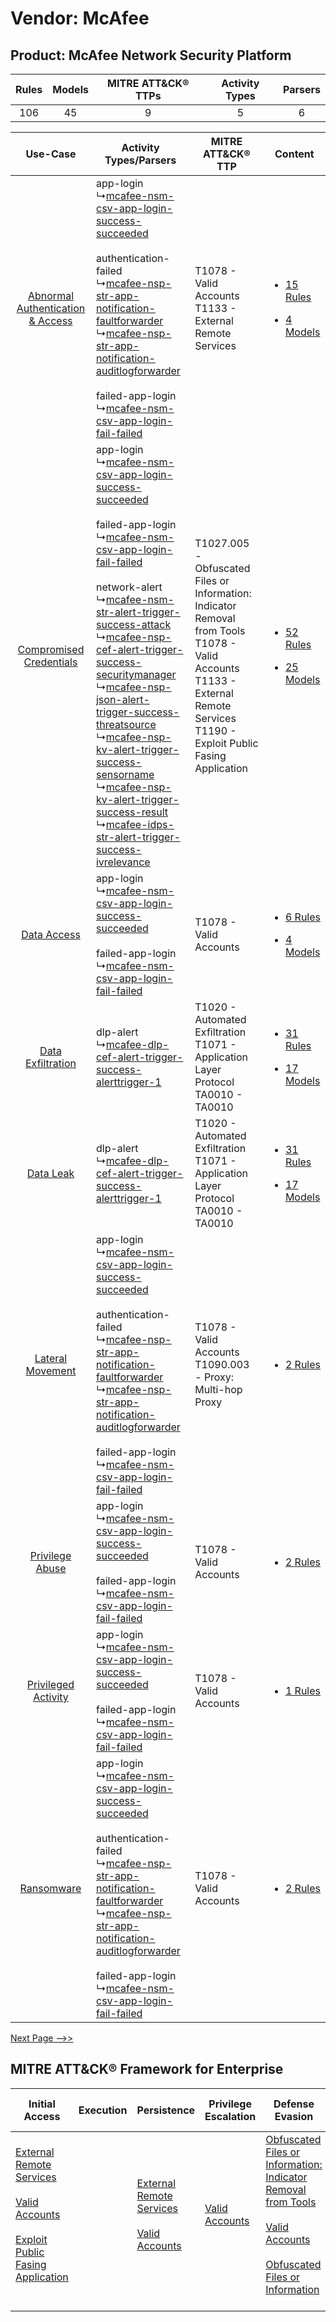 Vendor: McAfee
==============
Product: McAfee Network Security Platform
-----------------------------------------
| Rules | Models | MITRE ATT&CK® TTPs | Activity Types | Parsers |
|:-----:|:------:|:------------------:|:--------------:|:-------:|
|  106  |   45   |         9          |       5        |    6    |

|    Use-Case    | Activity Types/Parsers    | MITRE ATT&CK® TTP    | Content    |
|:----:| ---- | ---- | ---- |
| [Abnormal Authentication & Access](../../../UseCases/uc_abnormal_authentication_&_access.md) |  app-login<br> ↳[mcafee-nsm-csv-app-login-success-succeeded](Ps/pC_mcafeensmcsvapploginsuccesssucceeded.md)<br><br> authentication-failed<br> ↳[mcafee-nsp-str-app-notification-faultforwarder](Ps/pC_mcafeenspstrappnotificationfaultforwarder.md)<br> ↳[mcafee-nsp-str-app-notification-auditlogforwarder](Ps/pC_mcafeenspstrappnotificationauditlogforwarder.md)<br><br> failed-app-login<br> ↳[mcafee-nsm-csv-app-login-fail-failed](Ps/pC_mcafeensmcsvapploginfailfailed.md)<br>    | T1078 - Valid Accounts<br>T1133 - External Remote Services<br>    | [<ul><li>15 Rules</li></ul><ul><li>4 Models</li></ul>](RM/r_m_mcafee_mcafee_network_security_platform_Abnormal_Authentication_&_Access.md) |
|          [Compromised Credentials](../../../UseCases/uc_compromised_credentials.md)          |  app-login<br> ↳[mcafee-nsm-csv-app-login-success-succeeded](Ps/pC_mcafeensmcsvapploginsuccesssucceeded.md)<br><br> failed-app-login<br> ↳[mcafee-nsm-csv-app-login-fail-failed](Ps/pC_mcafeensmcsvapploginfailfailed.md)<br><br> network-alert<br> ↳[mcafee-nsm-str-alert-trigger-success-attack](Ps/pC_mcafeensmstralerttriggersuccessattack.md)<br> ↳[mcafee-nsp-cef-alert-trigger-success-securitymanager](Ps/pC_mcafeenspcefalerttriggersuccesssecuritymanager.md)<br> ↳[mcafee-nsp-json-alert-trigger-success-threatsource](Ps/pC_mcafeenspjsonalerttriggersuccessthreatsource.md)<br> ↳[mcafee-nsp-kv-alert-trigger-success-sensorname](Ps/pC_mcafeenspkvalerttriggersuccesssensorname.md)<br> ↳[mcafee-nsp-kv-alert-trigger-success-result](Ps/pC_mcafeenspkvalerttriggersuccessresult.md)<br> ↳[mcafee-idps-str-alert-trigger-success-ivrelevance](Ps/pC_mcafeeidpsstralerttriggersuccessivrelevance.md)<br> | T1027.005 - Obfuscated Files or Information: Indicator Removal from Tools<br>T1078 - Valid Accounts<br>T1133 - External Remote Services<br>T1190 - Exploit Public Fasing Application<br> | [<ul><li>52 Rules</li></ul><ul><li>25 Models</li></ul>](RM/r_m_mcafee_mcafee_network_security_platform_Compromised_Credentials.md)         |
|    [Data Access](../../../UseCases/uc_data_access.md)    |  app-login<br> ↳[mcafee-nsm-csv-app-login-success-succeeded](Ps/pC_mcafeensmcsvapploginsuccesssucceeded.md)<br><br> failed-app-login<br> ↳[mcafee-nsm-csv-app-login-fail-failed](Ps/pC_mcafeensmcsvapploginfailfailed.md)<br>    | T1078 - Valid Accounts<br>    | [<ul><li>6 Rules</li></ul><ul><li>4 Models</li></ul>](RM/r_m_mcafee_mcafee_network_security_platform_Data_Access.md)    |
|    [Data Exfiltration](../../../UseCases/uc_data_exfiltration.md)    |  dlp-alert<br> ↳[mcafee-dlp-cef-alert-trigger-success-alerttrigger-1](Ps/pC_mcafeedlpcefalerttriggersuccessalerttrigger1.md)<br>    | T1020 - Automated Exfiltration<br>T1071 - Application Layer Protocol<br>TA0010 - TA0010<br>    | [<ul><li>31 Rules</li></ul><ul><li>17 Models</li></ul>](RM/r_m_mcafee_mcafee_network_security_platform_Data_Exfiltration.md)    |
|    [Data Leak](../../../UseCases/uc_data_leak.md)    |  dlp-alert<br> ↳[mcafee-dlp-cef-alert-trigger-success-alerttrigger-1](Ps/pC_mcafeedlpcefalerttriggersuccessalerttrigger1.md)<br>    | T1020 - Automated Exfiltration<br>T1071 - Application Layer Protocol<br>TA0010 - TA0010<br>    | [<ul><li>31 Rules</li></ul><ul><li>17 Models</li></ul>](RM/r_m_mcafee_mcafee_network_security_platform_Data_Leak.md)    |
|    [Lateral Movement](../../../UseCases/uc_lateral_movement.md)    |  app-login<br> ↳[mcafee-nsm-csv-app-login-success-succeeded](Ps/pC_mcafeensmcsvapploginsuccesssucceeded.md)<br><br> authentication-failed<br> ↳[mcafee-nsp-str-app-notification-faultforwarder](Ps/pC_mcafeenspstrappnotificationfaultforwarder.md)<br> ↳[mcafee-nsp-str-app-notification-auditlogforwarder](Ps/pC_mcafeenspstrappnotificationauditlogforwarder.md)<br><br> failed-app-login<br> ↳[mcafee-nsm-csv-app-login-fail-failed](Ps/pC_mcafeensmcsvapploginfailfailed.md)<br>    | T1078 - Valid Accounts<br>T1090.003 - Proxy: Multi-hop Proxy<br>    | [<ul><li>2 Rules</li></ul>](RM/r_m_mcafee_mcafee_network_security_platform_Lateral_Movement.md)    |
|    [Privilege Abuse](../../../UseCases/uc_privilege_abuse.md)    |  app-login<br> ↳[mcafee-nsm-csv-app-login-success-succeeded](Ps/pC_mcafeensmcsvapploginsuccesssucceeded.md)<br><br> failed-app-login<br> ↳[mcafee-nsm-csv-app-login-fail-failed](Ps/pC_mcafeensmcsvapploginfailfailed.md)<br>    | T1078 - Valid Accounts<br>    | [<ul><li>2 Rules</li></ul>](RM/r_m_mcafee_mcafee_network_security_platform_Privilege_Abuse.md)    |
|    [Privileged Activity](../../../UseCases/uc_privileged_activity.md)    |  app-login<br> ↳[mcafee-nsm-csv-app-login-success-succeeded](Ps/pC_mcafeensmcsvapploginsuccesssucceeded.md)<br><br> failed-app-login<br> ↳[mcafee-nsm-csv-app-login-fail-failed](Ps/pC_mcafeensmcsvapploginfailfailed.md)<br>    | T1078 - Valid Accounts<br>    | [<ul><li>1 Rules</li></ul>](RM/r_m_mcafee_mcafee_network_security_platform_Privileged_Activity.md)    |
|    [Ransomware](../../../UseCases/uc_ransomware.md)    |  app-login<br> ↳[mcafee-nsm-csv-app-login-success-succeeded](Ps/pC_mcafeensmcsvapploginsuccesssucceeded.md)<br><br> authentication-failed<br> ↳[mcafee-nsp-str-app-notification-faultforwarder](Ps/pC_mcafeenspstrappnotificationfaultforwarder.md)<br> ↳[mcafee-nsp-str-app-notification-auditlogforwarder](Ps/pC_mcafeenspstrappnotificationauditlogforwarder.md)<br><br> failed-app-login<br> ↳[mcafee-nsm-csv-app-login-fail-failed](Ps/pC_mcafeensmcsvapploginfailfailed.md)<br>    | T1078 - Valid Accounts<br>    | [<ul><li>2 Rules</li></ul>](RM/r_m_mcafee_mcafee_network_security_platform_Ransomware.md)    |
[Next Page -->>](2_ds_mcafee_mcafee_network_security_platform.md)

MITRE ATT&CK® Framework for Enterprise
--------------------------------------
| Initial Access                                                                                                                                                                                                                         | Execution | Persistence                                                                                                                                      | Privilege Escalation                                                | Defense Evasion                                                                                                                                                                                                                                                               | Credential Access | Discovery | Lateral Movement | Collection | Command and Control                                                                                                                                                                                                      | Exfiltration                                                                | Impact |
| -------------------------------------------------------------------------------------------------------------------------------------------------------------------------------------------------------------------------------------- | --------- | ------------------------------------------------------------------------------------------------------------------------------------------------ | ------------------------------------------------------------------- | ----------------------------------------------------------------------------------------------------------------------------------------------------------------------------------------------------------------------------------------------------------------------------- | ----------------- | --------- | ---------------- | ---------- | ------------------------------------------------------------------------------------------------------------------------------------------------------------------------------------------------------------------------ | --------------------------------------------------------------------------- | ------ |
| [External Remote Services](https://attack.mitre.org/techniques/T1133)<br><br>[Valid Accounts](https://attack.mitre.org/techniques/T1078)<br><br>[Exploit Public Fasing Application](https://attack.mitre.org/techniques/T1190)<br><br> |           | [External Remote Services](https://attack.mitre.org/techniques/T1133)<br><br>[Valid Accounts](https://attack.mitre.org/techniques/T1078)<br><br> | [Valid Accounts](https://attack.mitre.org/techniques/T1078)<br><br> | [Obfuscated Files or Information: Indicator Removal from Tools](https://attack.mitre.org/techniques/T1027/005)<br><br>[Valid Accounts](https://attack.mitre.org/techniques/T1078)<br><br>[Obfuscated Files or Information](https://attack.mitre.org/techniques/T1027)<br><br> |                   |           |                  |            | [Proxy: Multi-hop Proxy](https://attack.mitre.org/techniques/T1090/003)<br><br>[Application Layer Protocol](https://attack.mitre.org/techniques/T1071)<br><br>[Proxy](https://attack.mitre.org/techniques/T1090)<br><br> | [Automated Exfiltration](https://attack.mitre.org/techniques/T1020)<br><br> |        |